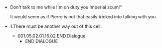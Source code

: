 - Don't talk to me while I'm on duty you Imperial scum!"
  
  It would seem as if Pierre is not that easily tricked into talking with you.
- 1.There must be another way out of this cell.
	- 001.05.02.01.16.02 END Dialogue
		- END DIALOGUE